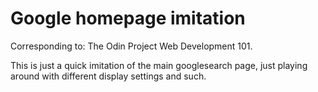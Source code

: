 # Google homepage imitation


Corresponding to:
The Odin Project Web Development 101.

This is just a quick imitation of the main googlesearch page, just playing around with different display settings and such.
